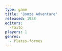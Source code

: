 ```yaml
---
type: game
title: 'Bonze Adventure'
released: 1988
editors: 
  -Taito
players: 1
genres:
  - Plates-formes
---
```


